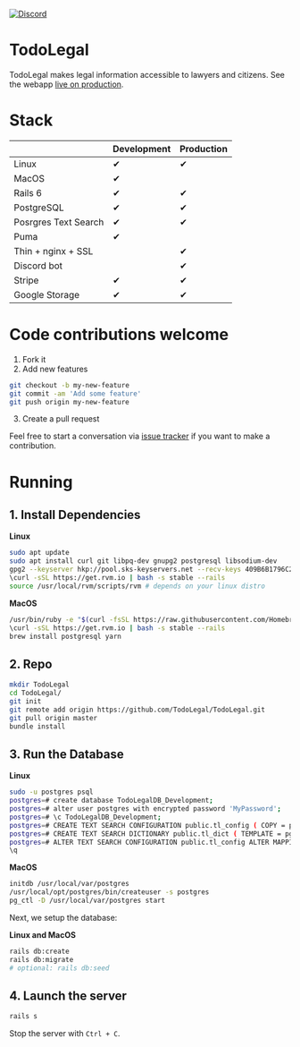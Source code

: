 [![Discord](https://img.shields.io/discord/600740585887760385.svg?label=Discord&logo=discord&color=7289DA&labelColor=2C2F33)](https://discord.todolegal.app)

# TodoLegal

TodoLegal makes legal information accessible to lawyers and citizens. See the webapp [live on production](https://todolegal.app/).

# Stack

|  | Development | Production |
|----------|------------ |------------ |
| Linux                | ✔ | ✔ |
| MacOS                | ✔ |   |
| Rails 6              | ✔ | ✔ |
| PostgreSQL           | ✔ | ✔ |
| Posrgres Text Search | ✔ | ✔ |
| Puma                 | ✔ |   |
| Thin + nginx + SSL   |   | ✔ |
| Discord bot          |   | ✔ |
| Stripe               | ✔ | ✔ |
| Google Storage       | ✔ | ✔ |

# Code contributions welcome

1. Fork it
2. Add new features
```bash
git checkout -b my-new-feature
git commit -am 'Add some feature'
git push origin my-new-feature
```
3. Create a pull request

Feel free to start a conversation via [issue tracker](https://github.com/TodoLegal/TodoLegal/issues) if you want to make a contribution.

# Running

## 1. Install Dependencies

**Linux**
```bash
sudo apt update
sudo apt install curl git libpq-dev gnupg2 postgresql libsodium-dev
gpg2 --keyserver hkp://pool.sks-keyservers.net --recv-keys 409B6B1796C275462A1703113804BB82D39DC0E3 7D2BAF1CF37B13E2069D6956105BD0E739499BDB
\curl -sSL https://get.rvm.io | bash -s stable --rails
source /usr/local/rvm/scripts/rvm # depends on your linux distro
```

**MacOS**
```bash
/usr/bin/ruby -e "$(curl -fsSL https://raw.githubusercontent.com/Homebrew/install/master/install)"
\curl -sSL https://get.rvm.io | bash -s stable --rails
brew install postgresql yarn
```

## 2. Repo

```bash
mkdir TodoLegal
cd TodoLegal/
git init
git remote add origin https://github.com/TodoLegal/TodoLegal.git
git pull origin master
bundle install
```

## 3. Run the Database

**Linux**
```bash
sudo -u postgres psql
postgres=# create database TodoLegalDB_Development;
postgres=# alter user postgres with encrypted password 'MyPassword';
postgres=# \c TodoLegalDB_Development;
postgres=# CREATE TEXT SEARCH CONFIGURATION public.tl_config ( COPY = pg_catalog.spanish );
postgres=# CREATE TEXT SEARCH DICTIONARY public.tl_dict ( TEMPLATE = pg_catalog.simple, STOPWORDS = russian);
postgres=# ALTER TEXT SEARCH CONFIGURATION public.tl_config ALTER MAPPING FOR asciiword, asciihword, hword_asciipart, hword, hword_part, word WITH tl_dict;
\q
```

**MacOS**
```bash
initdb /usr/local/var/postgres
/usr/local/opt/postgres/bin/createuser -s postgres
pg_ctl -D /usr/local/var/postgres start
```

Next, we setup the database:

**Linux and MacOS**
```bash
rails db:create
rails db:migrate
# optional: rails db:seed
```


## 4. Launch the server

```bash
rails s
```

Stop the server with `Ctrl + C`.
